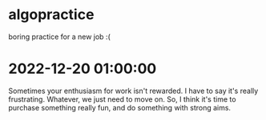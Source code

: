 # algopractice
boring practice for a new job :(

# 2022-12-20 01:00:00
Sometimes your enthusiasm for work isn't rewarded. I have to say it's really frustrating. Whatever, we just need to move on. So, I think it's time to purchase something really fun, and do something with strong aims.